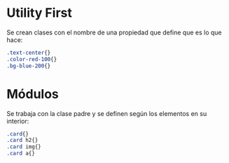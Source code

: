 # Utility First

Se crean clases con el nombre de una propiedad que define que es lo que hace:

```css
.text-center{}
.color-red-100{}
.bg-blue-200{}
```

# Módulos

Se trabaja con la clase padre y se definen según los elementos en su interior:

```css
.card{}
.card h2{}
.card img{}
.card a{}
```